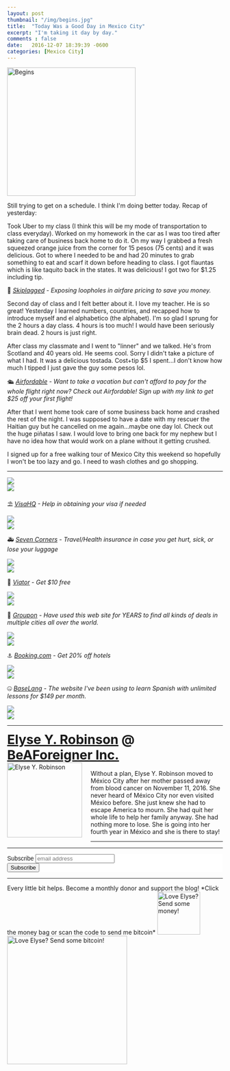 ```yaml
---
layout: post
thumbnail: "/img/begins.jpg"
title:  "Today Was a Good Day in Mexico City"
excerpt: "I'm taking it day by day."
comments : false
date:   2016-12-07 18:39:39 -0600
categories: [Mexico City]
---
```


<img src="/img/begins.jpg" width="300" height="300" alt="Begins">

Still trying to get on a schedule. I think I'm doing better today. Recap of yesterday:

Took Uber to my class (I think this will be my mode of transportation to class everyday). Worked on my homework in the car as I was too tired after taking care of business back home to do it. On my way I grabbed a fresh squeezed orange juice from the corner for 15 pesos (75 cents) and it was delicious. Got to where I needed to be and had 20 minutes to grab something to eat and scarf it down before heading to class. I got flauntas which is like taquito back in the states. It was delicious! I got two for $1.25 including tip.

🎠 <i><a href="https://skiplagged.com/r/elyser" target="_blank">Skiplagged</a> - Exposing loopholes in airfare pricing to save you money.</i><br>

Second day of class and I felt better about it. I love my teacher. He is so great! Yesterday I learned numbers, countries, and recapped how to introduce myself and el alphabetico (the alphabet). I'm so glad I sprung for the 2 hours a day class. 4 hours is too much! I would have been seriously brain dead. 2 hours is just right.

After class my classmate and I went to "linner" and we talked. He's from Scotland and 40 years old. He seems cool. Sorry I didn't take a picture of what I had. It was a delicious tostada. Cost+tip $5 I spent...I don't know how much I tipped I just gave the guy some pesos lol.

🛳️ <i><a href="https://www.airfordable.com/referred?referrer=5a68bfc9535a390036c934f7" target="_blank">Airfordable</a> - Want to take a vacation but can't afford to pay for the whole flight right now? Check out Airfordable! Sign up with my link to get $25 off your first flight!</i><br>

After that I went home took care of some business back home and crashed the rest of the night. I was supposed to have a date with my rescuer the Haitian guy but he cancelled on me again...maybe one day lol. Check out the huge piñatas I saw. I would love to bring one back for my nephew but I have no idea how that would work on a plane without it getting crushed.

I signed up for a free walking tour of Mexico City this weekend so hopefully I won't be too lazy and go. I need to wash clothes and go shopping.

<hr>

<picture>
  <source srcset="/img/mexico pic (1).webp" type="image/webp">
  <source srcset="/img/mexico pic (1).jpg" type="image/jpeg">
<img src="/img/mexico pic (1).jpg">
</picture>
<br>

<picture>
  <source srcset="/img/mexico pic (2).webp" type="image/webp">
  <source srcset="/img/mexico pic (2).jpg" type="image/jpeg">
<img src="/img/mexico pic (2).jpg">
</picture>
<br>

⛱️ <i><a href="https://www.visahq.com/?a_aid=vaff9616" target="_blank">VisaHQ</a> - Help in obtaining your visa if needed</i><br>

<picture>
  <source srcset="/img/mexico pic (3).webp" type="image/webp">
  <source srcset="/img/mexico pic (3).jpg" type="image/jpeg">
<img src="/img/mexico pic (3).jpg">
</picture>
<br>

<picture>
  <source srcset="/img/mexico pic (4).webp" type="image/webp">
  <source srcset="/img/mexico pic (4).jpg" type="image/jpeg">
<img src="/img/mexico pic (4).jpg">
</picture>
<br>

🚑 <i><a href="https://www.sevencorners.com/?a=7EA9D670-6805-4F0F-AB1C-804BD2C35B7D&z=HGP2SEQ" target="_blank">Seven Corners</a> - Travel/Health insurance in case you get hurt, sick, or lose your luggage</i><br>

<picture>
  <source srcset="/img/mexico pic (5).webp" type="image/webp">
  <source srcset="/img/mexico pic (5).jpg" type="image/jpeg">
<img src="/img/mexico pic (5).jpg">
</picture>
<br>

<picture>
  <source srcset="/img/mexico pic (6).webp" type="image/webp">
  <source srcset="/img/mexico pic (6).jpg" type="image/jpeg">
<img src="/img/mexico pic (6).jpg">
</picture>
<br>

🛴 <i><a href="https://www.awin1.com/awclick.php?gid=385121&mid=11018&awinaffid=323811&linkid=2598552&clickref=" target="_blank">Viator</a> - Get $10 free</i><br>

<picture>
  <source srcset="/img/mexico pic (7).webp" type="image/webp">
  <source srcset="/img/mexico pic (7).jpg" type="image/jpeg">
<img src="/img/mexico pic (7).jpg">
</picture>
<br>

<picture>
  <source srcset="/img/mexico pic (8).webp" type="image/webp">
  <source srcset="/img/mexico pic (8).jpg" type="image/jpeg">
<img src="/img/mexico pic (8).jpg">
</picture>
<br>

🗿 <i><a href="https://www.groupon.com/visitor_referral/h/ee4bce1e-84de-4387-a735-d59d04539960" target="_blank">Groupon</a> - Have used this web site for YEARS to find all kinds of deals in multiple cities all over the world.</i><br>

<picture>
  <source srcset="/img/mexico pic (9).webp" type="image/webp">
  <source srcset="/img/mexico pic (9).jpg" type="image/jpeg">
<img src="/img/mexico pic (9).jpg">
</picture>
<br>

<picture>
  <source srcset="/img/mexico pic (10).webp" type="image/webp">
  <source srcset="/img/mexico pic (10).jpg" type="image/jpeg">
<img src="/img/mexico pic (10).jpg">
</picture>
<br>

⚓ <i><a href="https://www.booking.com/index.html?aid=1953880" target="_blank">Booking.com</a> - Get 20% off hotels</i><br>

<picture>
  <source srcset="/img/mexico pic (11).webp" type="image/webp">
  <source srcset="/img/mexico pic (11).jpg" type="image/jpeg">
<img src="/img/mexico pic (11).jpg">
</picture>
<br>

<picture>
  <source srcset="/img/mexico pic (12).webp" type="image/webp">
  <source srcset="/img/mexico pic (12).jpg" type="image/jpeg">
<img src="/img/mexico pic (12).jpg">
</picture>
<br>

🤐 <i><a href="https://baselang.com/signup/?referral=me%40elyserobinson.com" target="_blank">BaseLang</a> - The website I've been using to learn Spanish with unlimited lessons for $149 per month.</i><br>

<picture>
  <source srcset="/img/mexico pic (13).webp" type="image/webp">
  <source srcset="/img/mexico pic (13).jpg" type="image/jpeg">
<img src="/img/mexico pic (13).jpg">
</picture>
<br>

<picture>
  <source srcset="/img/mexico pic (14).webp" type="image/webp">
  <source srcset="/img/mexico pic (14).jpg" type="image/jpeg">
<img src="/img/mexico pic (14).jpg">
</picture>
<br>

<hr>

<div style="font-size: 30px; font-weight: bold;"><a href="https://elyserobinson.com" target="_blank">Elyse Y. Robinson</a> @ <a href="https://www.beaforeigner.com" target="_blank">BeAForeigner Inc.</a></div>
<div style="float: left; padding: 0 20px 20px 0;"><img src="/img/me86.gif" width="175" height="175" alt="Elyse Y. Robinson"></div>
<br>
Without a plan, Elyse Y. Robinson moved to México City after her mother passed away from blood cancer on November 11, 2016. She never heard of México City nor even visited México before. She just knew she had to escape America to mourn. She had quit her whole life to help her family anyway. She had nothing more to lose. She is going into her fourth year in México and she is there to stay!

<hr>

<div class="sharethis-inline-share-buttons"></div>

<hr>

<!-- Begin Mailchimp Signup Form -->
<link href="//cdn-images.mailchimp.com/embedcode/horizontal-slim-10_7.css" rel="stylesheet" type="text/css">
<style type="text/css">
	#mc_embed_signup{background:#fff; clear:left; font:14px Helvetica,Arial,sans-serif; width:100%;}
	/* Add your own Mailchimp form style overrides in your site stylesheet or in this style block.
	   We recommend moving this block and the preceding CSS link to the HEAD of your HTML file. */
</style>
<div id="mc_embed_signup">
<form action="https://elyserobinson.us14.list-manage.com/subscribe/post?u=d8681ae8829338461cc453b4a&amp;id=f1fd37520f" method="post" id="mc-embedded-subscribe-form" name="mc-embedded-subscribe-form" class="validate" target="_blank" novalidate>
    <div id="mc_embed_signup_scroll">
	<label for="mce-EMAIL">Subscribe</label>
	<input type="email" value="" name="EMAIL" class="email" id="mce-EMAIL" placeholder="email address" required>
    <!-- real people should not fill this in and expect good things - do not remove this or risk form bot signups-->
    <div style="position: absolute; left: -5000px;" aria-hidden="true"><input type="text" name="b_d8681ae8829338461cc453b4a_f1fd37520f" tabindex="-1" value=""></div>
    <div class="clear"><input type="submit" value="Subscribe" name="subscribe" id="mc-embedded-subscribe" class="button"></div>
    </div>
</form>
</div>

<!--End mc_embed_signup-->

<hr>

<div class="text-align: center">
Every little bit helps. Become a monthly donor and support the blog! *Click the money bag or scan the code to send me bitcoin*
<a href="https://liberapay.com/elyserobinson" target="_blank"><img src="/img/419_money_bag_BTC_solid.gif" width="100" height="100" alt="Love Elyse? Send some money!"></a>

<picture>
  <source srcset="/img/bitcoin.webp" type="image/webp">
  <source srcset="/img/bitcoin.jpeg" type="image/jpeg">
  <img src="/img/bitcoin.jpeg" width="280" height="300" alt="Love Elyse? Send some bitcoin!">
</picture>
</div>
